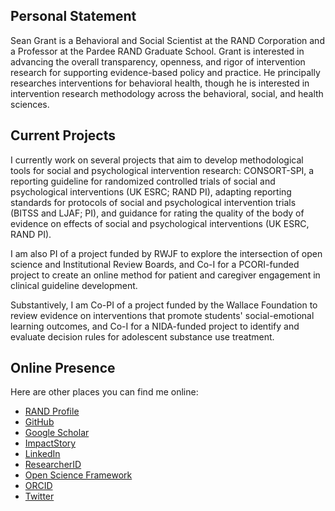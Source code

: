 ## Personal Statement

Sean Grant is a Behavioral and Social Scientist at the RAND Corporation and a Professor at the Pardee RAND Graduate School. Grant is interested in advancing the overall transparency, openness, and rigor of intervention research for supporting evidence-based policy and practice. He principally researches interventions for behavioral health, though he is interested in intervention research methodology across the behavioral, social, and health sciences.

## Current Projects

I currently work on several projects that aim to develop methodological tools for social and psychological intervention research: CONSORT-SPI, a reporting guideline for randomized controlled trials of social and psychological interventions (UK ESRC; RAND PI), adapting reporting standards for protocols of social and psychological intervention trials (BITSS and LJAF; PI), and guidance for rating the quality of the body of evidence on effects of social and psychological interventions  (UK ESRC, RAND PI). 

I am also PI of a project funded by RWJF to explore the intersection of open science and Institutional Review Boards, and Co-I for a PCORI-funded project to create an online method for patient and caregiver engagement in clinical guideline development. 

Substantively, I am Co-PI of a project funded by the Wallace Foundation to review evidence on interventions that promote students' social-emotional learning outcomes, and Co-I for a NIDA-funded project to identify and evaluate decision rules for adolescent substance use treatment.

## Online Presence

Here are other places you can find me online:
* [RAND Profile](https://www.rand.org/about/people/g/grant_sean.html)
* [GitHub](https://github.com/Sean-Grant)
* [Google Scholar](https://scholar.google.com/citations?user=5NypHSEAAAAJ&hl=en)
* [ImpactStory](https://profiles.impactstory.org/u/0000-0002-7775-3022)
* [LinkedIn](https://www.linkedin.com/in/sean-grant-a7ab1942/)
* [ResearcherID](http://www.researcherid.com/rid/L-9912-2016)
* [Open Science Framework](https://osf.io/rewyz/)
* [ORCID](https://orcid.org/0000-0002-7775-3022)
* [Twitter](https://twitter.com/GrantSeanP)
